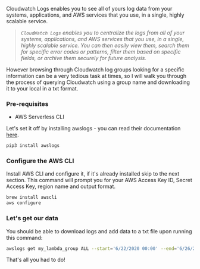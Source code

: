 Cloudwatch Logs enables you to see all of yours log data from your systems, applications, and AWS services that you use, in a single, highly scalable service.

> _`CloudWatch Logs` enables you to centralize the logs from all of your systems, applications, and AWS services that you use, in a single, highly scalable service. You can then easily view them, search them for specific error codes or patterns, filter them based on specific fields, or archive them securely for future analysis._

However browsing through Cloudwatch log groups looking for a specific information can be a very tedious task at times, so I will walk you through the process of querying Cloudwatch using a group name and downloading it to your local in a txt format.

### Pre-requisites

* AWS Serverless CLI

<p class="markdown-paragraph">Let's set it off by installing awslogs - you can read their documentation <a class="markdown-link" target="_blank" href="https://github.com/jorgebastida/awslogs">here</a>.</p>

```bash
pip3 install awslogs
```

### Configure the AWS CLI

Install AWS CLI and configure it, if it's already installed skip to the next section. This command will prompt you for your AWS Access Key ID, Secret Access Key, region name and output format.

```bash
brew install awscli
aws configure
```

### Let's get our data

You should be able to download logs and add data to a txt file upon running this command:

```bash
awslogs get my_lambda_group ALL --start='6/22/2020 00:00' --end='6/26/2020 19:00' | tee logs.txt
```

That's all you had to do!
